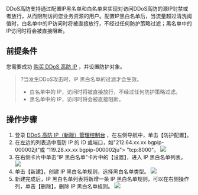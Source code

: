 
DDoS高防支持通过配置IP黑名单和白名单来实现对访问DDoS高防的源IP封禁或者放行，从而限制访问您业务资源的用户。配置IP黑白名单后，当流量超过清洗阈值时，白名单中的IP访问时将被直接放行，不经过任何防护策略过滤；黑名单中的IP访问时将会被直接阻断。

## 前提条件
您需要成功 [购买 DDoS 高防 IP](https://cloud.tencent.com/document/product/1014/44082) ，并设置防护对象。
>?当发生DDoS攻击时，IP 黑白名单的过滤才会生效。
>- 白名单中的 IP，访问时将被直接放行，不经过任何防护策略过滤。
>- 黑名单中的 IP，访问时将会被直接阻断。
## 操作步骤
1. 登录 [DDoS 高防 IP（新版）管理控制台](https://console.cloud.tencent.com/ddos/antiddos-advanced/package) ，在左侧导航中，单击【防护配置】。
2. 在左边的列表选中高防 IP 的 ID 或端口，如"212.64.xx.xx bgpip-000002jt”或 “119.28.xx.xx bgpip-000002ju"> "tcp:8000"。
![](https://main.qcloudimg.com/raw/e39c96d5bd41b2df055e091ab25fff3f.png)
3. 在右侧卡片中单击“IP 黑白名单”卡片中的【设置】，进入 IP 黑白名单列表。
![](https://main.qcloudimg.com/raw/e5ae996b625e35ee87be832ac979bb95.png)
4. 单击【新建】，创建 IP 黑白名单规则，选择黑白名单类型。
![](https://main.qcloudimg.com/raw/18f06bcf4e813fe772220253918975da.png)
5. 新建完成后，IP 黑白名单列表将新增一条 IP 黑白名单规则，可以在右侧操作列，单击【删除】，删除 IP 黑白名单规则。
![](https://main.qcloudimg.com/raw/a1d498a309cb004aa9158f5f8216c503.png)
